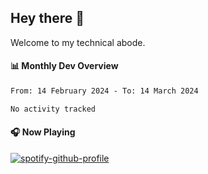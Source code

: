 ## Hey there 👋

Welcome to my technical abode.

#### 📊 Monthly Dev Overview
<!--START_SECTION:waka-->

```txt
From: 14 February 2024 - To: 14 March 2024

No activity tracked
```

<!--END_SECTION:waka-->

#### 🎧 Now Playing

[![spotify-github-profile](https://spotify-github-profile.vercel.app/api/view?uid=james2mid&cover_image=true&theme=natemoo-re)](https://open.spotify.com/user/james2mid?si=2b3baf2b09cb499e)
